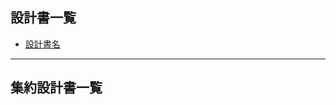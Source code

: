 ## 設計書一覧

* [設計書名](https://docs.google.com/spreadsheets/d/XXXXXXXXXXXXXXXXXXXX/edit)

---

## 集約設計書一覧

<!-- このセクションは、同じベースブランチの他のPRがマージされた際に自動的に更新されます -->
<!-- 手動で編集しないでください --> 